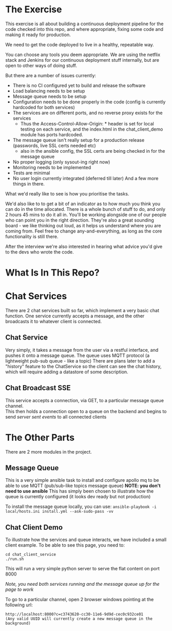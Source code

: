 

The Exercise
============
This exercise is all about building a continuous deployment pipeline for the code checked into this repo, and where appropriate, fixing some code and making it ready for production.

We need to get the code deployed to live in a healthy, repeatable way. 

You can choose any tools you deem appropriate.  We are using the netflix stack and Jenkins for our continuous deployment stuff internally, but are open to other ways of doing stuff.

But there are a number of issues currently:

 - There is no CI configured yet to build and release the software
 - Load balancing needs to be setup
 - Message queue needs to be setup
 - Configuration needs to be done properly in the code (config is currently hardcoded for both services)
 - The services are on different ports, and no reverse proxy exists for the services
    - Thus the Access-Control-Allow-Origin: * header is set for local testing on each service, and the index.html in the chat_client_demo module has ports hardcoded.
 - The message queue isn't really setup for a production release (passwords, live SSL certs needed etc)
    - also in the ansible config, the SSL certs are being checked in for the message queue
 - No proper logging (only sysout-ing right now)
 - Monitoring needs to be implemented
 - Tests are minimal
 - No user login currently integrated (deferred till later)
And a few more things in there.


What we'd really like to see is how you prioritise the tasks.

We'd also like to to get a bit of an indicator as to how much you think you can do in the time allocated.
There is a whole bunch of stuff to do, and only 2 hours 45 mins to do it all in.
You'll be working alongside one of our people who can point you in the right direction.
They're also a great sounding board - we like thinking out loud, as it helps us understand where you are coming from.
Feel free to change any-and-everything, as long as the core functionality is still there.

After the interview we're also interested in hearing what advice you'd give to the devs who wrote the code.


What Is In This Repo?
=====================

Chat Services
=============
There are 2 chat services built so far, which implement a very basic chat function. 
One service currently accepts a message, and the other broadcasts it to whatever client is connected.


Chat Service
------------
Very simply, it takes a message from the user via a restful interface, and pushes it onto a message queue.
The queue uses MQTT protocol (a lightweight pub-sub queue - like a topic)
There are plans later to add a "history" feature to the ChatService so the client can see the chat history, which will require adding a datastore of some description.


Chat Broadcast SSE
------------------
This service accepts a connection, via GET, to a particular message queue channel.  
This then holds a connection open to a queue on the backend and begins to send _server sent events_ to all connected clients


The Other Parts
===============

There are 2 more modules in the project. 

Message Queue
-------------

This is a very simple ansible task to install and configure apollo mq to be able to use MQTT (pub/sub-like topics message queue)
**NOTE: you don't need to use ansible**
This has simply been chosen to illustrate how the queue is currently configured (it looks dev ready but not production)

To install the message queue locally, you can use:
```ansible-playbook -i local/hosts.ini install.yml --ask-sudo-pass -vv```

Chat Client Demo
----------------

To illustrate how the services and queue interacts, we have included a small client example.
To be able to see this page, you need to:
```
cd chat_client_service
./run.sh
```
This will run a very simple python server to serve the flat content on port 8000

*Note, you need both services running and the message queue up for the page to work*

To go to a particular channel, open 2 browser windows pointing at the following url:

```
http://localhost:8000?c=c3743620-cc30-11e6-9d9d-cec0c932ce01
(Any valid UUID will currently create a new message queue in the background)
```

